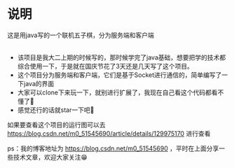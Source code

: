# 说明
这是用java写的一个联机五子棋，分为服务端和客户端<br><br>


* 该项目是我大二上期的时候写的，那时候学完了java基础，想要把学的技术都综合使用一下，于是就在国庆节花了3天还是几天写了这个项目。
* 这个项目分为服务端和客户端，它们是基于Socket进行通信的，简单编写了一下java的界面
* 大家可以clone下来玩一下，就别进行扩展了，我现在自己看这个代码都看不懂了🤣
* 感觉还行的话就star一下吧🥰

如果要查看这个项目的运行图可以去  https://blog.csdn.net/m0_51545690/article/details/129975170  进行查看
<br>

ps：我的博客地址为 https://blog.csdn.net/m0_51545690 ，平时在上面分享一些技术文章，欢迎大家关注😁
